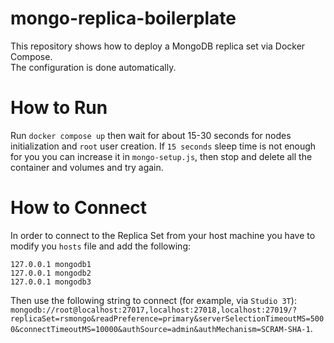 # mongo-replica-boilerplate

This repository shows how to deploy a MongoDB replica set via Docker Compose.<br />
The configuration is done automatically.


# How to Run

Run
`docker compose up`
then wait for about 15-30 seconds for nodes initialization and `root` user creation. If `15 seconds` sleep time is not enough for you you can increase it in `mongo-setup.js`, then stop and delete all the container and volumes and try again.

# How to Connect

In order to connect to the Replica Set from your host machine you have to modify you `hosts` file and add the following:
```
127.0.0.1 mongodb1
127.0.0.1 mongodb2
127.0.0.1 mongodb3
```

Then use the following string to connect (for example, via `Studio 3T`): `mongodb://root@localhost:27017,localhost:27018,localhost:27019/?replicaSet=rsmongo&readPreference=primary&serverSelectionTimeoutMS=5000&connectTimeoutMS=10000&authSource=admin&authMechanism=SCRAM-SHA-1`.
